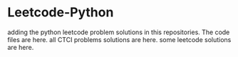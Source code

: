 # Leetcode-Python
adding the python leetcode problem solutions in this repositories. 
The code files are here.
all CTCI problems solutions are here.
some leetcode solutions are here.





































































































































































































































































